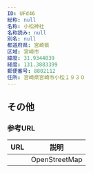 ```yaml
---
ID: UFd46
総称: null
名称: 小松神社
名称読み: null
別名: null
都道府県: 宮崎県
区域: 宮崎市
緯度: 31.9344039
経度: 131.3883399
郵便番号: 8802112
住所: 宮崎県宮崎市小松１９３０
---
```


## その他

### 参考URL

| URL | 説明          |
| --- | ------------- |
|     | OpenStreetMap |
